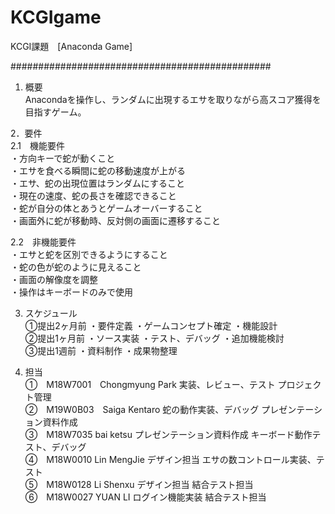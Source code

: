 # KCGIgame
KCGI課題　[Anaconda Game]

###############################################
1. 概要  
Anacondaを操作し、ランダムに出現するエサを取りながら高スコア獲得を目指すゲーム。

2．要件  
2.1　機能要件  
  ・方向キーで蛇が動くこと  
  ・エサを食べる瞬間に蛇の移動速度が上がる  
  ・エサ、蛇の出現位置はランダムにすること  
  ・現在の速度、蛇の長さを確認できること  
  ・蛇が自分の体とあうとゲームオーバーすること  
  ・画面外に蛇が移動時、反対側の画面に遷移すること  

2.2　非機能要件  
  ・エサと蛇を区別できるようにすること  
  ・蛇の色が蛇のように見えること  
  ・画面の解像度を調整  
  ・操作はキーボードのみで使用
  
3. スケジュール  
①提出2ヶ月前
  ・要件定義
  ・ゲームコンセプト確定
  ・機能設計  
  ②提出1ヶ月前
  ・ソース実装
  ・テスト、デバッグ
  ・追加機能検討  
  ③提出1週前
  ・資料制作
  ・成果物整理

4. 担当  
①　M18W7001　Chongmyung Park
  実装、レビュー、テスト
  プロジェクト管理  
  ②　M19W0B03　Saiga Kentaro
  蛇の動作実装、デバッグ
  プレゼンテーション資料作成  
  ③　M18W7035  bai ketsu
  プレゼンテーション資料作成
  キーボード動作テスト、デバッグ  
  ④　M18W0010  Lin MengJie
  デザイン担当
  エサの数コントロール実装、テスト  
  ⑤　M18W0128 Li Shenxu
  デザイン担当
  結合テスト担当  
  ⑥　M18W0027  YUAN LI
  ログイン機能実装
  結合テスト担当
  
